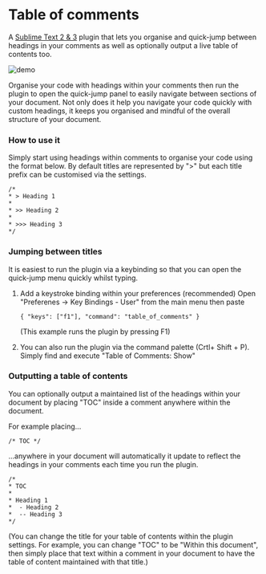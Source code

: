 # Table of comments

A [Sublime Text 2 & 3](http://www.sublimetext.com) plugin that lets you organise and quick-jump between headings in your comments as well as optionally output a live table of contents too.

![demo](http://imgur.com/uIhsQ8A.gif)

Organise your code with headings within your comments then run the plugin to open the quick-jump panel to easily navigate between sections of your document. Not only does it help you navigate your code quickly with custom headings, it keeps you organised and mindful of the overall structure of your document.

### How to use it

Simply start using headings within comments to organise your code using the format below.
By default titles are represented by ">" but each title prefix can be customised via the settings.

```
/*
* > Heading 1
*
* >> Heading 2
*
* >>> Heading 3
*/
```

### Jumping between titles

It is easiest to run the plugin via a keybinding so that you can open the quick-jump menu quickly whilst typing.

1. Add a keystroke binding within your preferences (recommended)
   Open "Preferenes -> Key Bindings - User" from the main menu then paste

   ```{ "keys": ["f1"], "command": "table_of_comments" }```
   
   (This example runs the plugin by pressing F1)
   
2. You can also run the plugin via the command palette (Crtl+ Shift + P). Simply find and execute "Table of Comments: Show"


### Outputting a table of contents

You can optionally output a maintained list of the headings within your document by placing "TOC" inside a comment anywhere within the document.

For example placing...

```/* TOC */```

...anywhere in your document will automatically it update to reflect the headings in your comments each time you run the plugin.

```
/*
* TOC
*
* Heading 1
*  - Heading 2
*  -- Heading 3
*/
```

(You can change the title for your table of contents within the plugin settings.  For example, you can change "TOC" to be "Within this document", then simply place that text within a comment in your document to have the table of content maintained with that title.)
